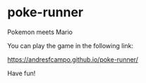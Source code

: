 # poke-runner
Pokemon meets Mario 

You can play the game in the following link:

https://andresfcampo.github.io/poke-runner/

Have fun!
